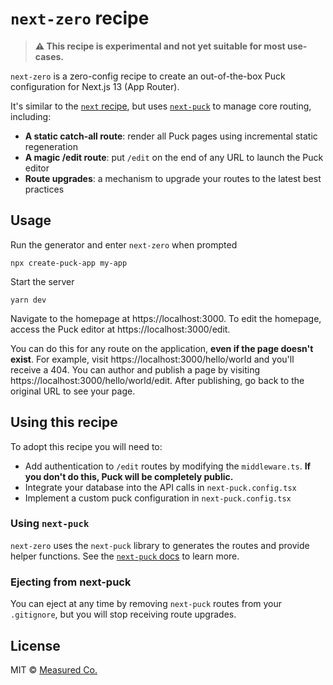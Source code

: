 # `next-zero` recipe

> **⚠️ This recipe is experimental and not yet suitable for most use-cases.**

`next-zero` is a zero-config recipe to create an out-of-the-box Puck configuration for Next.js 13 (App Router).

It's similar to the [`next` recipe](https://github.com/measuredco/puck/tree/main/recipes/next), but uses [`next-puck`](https://github.com/measuredco/puck/tree/main/packages/next-puck) to manage core routing, including:

- **A static catch-all route**: render all Puck pages using incremental static regeneration
- **A magic /edit route**: put `/edit` on the end of any URL to launch the Puck editor
- **Route upgrades**: a mechanism to upgrade your routes to the latest best practices

## Usage

Run the generator and enter `next-zero` when prompted

```
npx create-puck-app my-app
```

Start the server

```
yarn dev
```

Navigate to the homepage at https://localhost:3000. To edit the homepage, access the Puck editor at https://localhost:3000/edit.

You can do this for any route on the application, **even if the page doesn't exist**. For example, visit https://localhost:3000/hello/world and you'll receive a 404. You can author and publish a page by visiting https://localhost:3000/hello/world/edit. After publishing, go back to the original URL to see your page.

## Using this recipe

To adopt this recipe you will need to:

- Add authentication to `/edit` routes by modifying the `middleware.ts`. **If you don't do this, Puck will be completely public.**
- Integrate your database into the API calls in `next-puck.config.tsx`
- Implement a custom puck configuration in `next-puck.config.tsx`

### Using `next-puck`

`next-zero` uses the `next-puck` library to generates the routes and provide helper functions. See the [`next-puck` docs](https://github.com/measuredco/puck/tree/main/packages/next-puck) to learn more.

### Ejecting from next-puck

You can eject at any time by removing `next-puck` routes from your `.gitignore`, but you will stop receiving route upgrades.

## License

MIT © [Measured Co.](https://github.com/measuredco)
